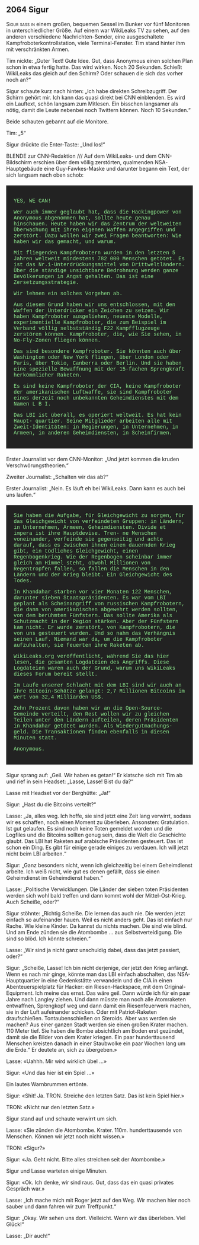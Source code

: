 ## **2064** Sigur

<span style="font-variant:small-caps;">Sigur saß in</span> einem großen, bequemen Sessel im Bunker vor fünf Monitoren in unterschiedlicher Größe.
Auf einem war WikiLeaks TV zu sehen, auf den anderen verschiedene Nachrichten-Sender, eine ausgeschaltete Kampfroboterkontrollstation, viele Terminal-Fenster.
Tim stand hinter ihm mit verschränkten Armen.

Tim nickte: „Guter Text!
Gute Idee.
Gut, dass Anonymous einen solchen Plan schon in etwa fertig hatte. 
Das wird wirken.
Noch 20 Sekunden.
Schießt WikiLeaks das gleich auf den Schirm?
Oder schauen die sich das vorher noch an?“

Sigur schaute kurz nach hinten: „Ich habe direkten Schreibzugriff.
Der Schirm gehört mir.
Ich kann das quasi direkt bei CNN einblenden.
Es wird ein Lauftext, schön langsam zum Mitlesen.
Ein bisschen langsamer als nötig, damit die Leute nebenbei noch Twittern können.
Noch 10 Sekunden.“

Beide schauten gebannt auf die Monitore.

Tim: „5“

Sigur drückte die Enter-Taste: „Und los!“

BLENDE zur CNN-Redaktion /// Auf dem WikiLeaks- und dem CNN-Bildschirm erschien über dem völlig zerstörten, qualmenden NSA-Hauptgebäude eine Guy-Fawkes-Maske und darunter begann ein Text, der sich langsam nach oben schob:

<div style="background-color: #222; color: lightgreen; padding: 20px; margin: 20px 0; font-family: 'Courier New'">

YES, WE CAN!


Wer auch immer geglaubt hat, dass die Hackingpower von Anonymous
abgenommen hat, sollte heute genau hinschauen. Heute haben wir
das Zentrum der weltweiten Überwachung mit ihren eigenen
Waffen angegriffen und zerstört. Dazu wollen wir zwei Fragen
beantworten: Wie haben wir das gemacht, und warum.


Mit fliegenden Kampfrobotern wurden in den letzten 5 Jahren
weltweit mindestens 782 000 Menschen getötet. Es ist das
Nr.1-Unterdrückungsmittel von Drittweltländern. Über die 
ständige unsichtbare Bedrohnung werden ganze Bevölkerungen
in Angst gehalten. Das ist eine Zersetzungsstrategie.


Wir lehnen ein solches Vorgehen ab.


Aus diesem Grund haben wir uns entschlossen, mit den Waffen
der Unterdrücker ein Zeichen zu setzen. Wir haben Kampfroboter
ausgeliehen, neueste Modelle, experimentielle Kampfroboter, die
zum Beispiel im Verband völlig selbstständig F22 Kampfflugzeuge
zerstören können. Kampfroboter, die, wie Sie sehen, in No-Fly-Zonen
fliegen können.


Das sind besondere Kampfroboter. Sie könnten auch über Washington
oder New York fliegen, über London oder Paris, über Tokio,
Canberra oder Berlin. Und sie haben eine spezielle Bewaffnung
mit der 15-fachen Sprengkraft herkömmlicher Raketen.


Es sind keine Kampfroboter der CIA, keine Kampfroboter der
amerikanischen Luftwaffe, sie sind Kampfroboter eines derzeit
noch unbekannten Geheimdienstes mit dem Namen L B I.


Das LBI ist überall, es operiert weltweit. Es hat kein Haupt-
quartier. Seine Mitglieder arbeiten alle mit Zweit-Identitäten:
in Regierungen, in Unternehmen, in Armeen, in anderen Geheimdiensten,
in Scheinfirmen.
</div>

Erster Journalist vor dem CNN-Monitor: „Und jetzt kommen die kruden Verschwörungstheorien.“

Zweiter Journalist: „Schalten wir das ab?“

Erster Journalist: „Nein.
Es läuft eh bei WikiLeaks.
Dann kann es auch bei uns laufen.“

<div style="background-color: #222; color: lightgreen; padding: 20px; margin: 20px 0; font-family: 'Courier New'">
Sie haben die Aufgabe, für Gleichgewicht zu sorgen, für das
Gleichgewicht von verfeindeten Gruppen: in Ländern, in Unternehmen,
Armeen, Geheimdiensten. Divide et impera ist ihre Hauptdevise. Tren-
ne Menschen voneinander, verfeinde sie gegenseitig und achte darauf,
dass es zwischen ihnen einen dauernden Krieg gibt, ein tödliches
Gleichgewicht, einen Regenbogenkrieg. Wie der Regenbogen scheinbar
immer gleich am Himmel steht, obwohl Millionen von Regentropfen
fallen, so fallen die Menschen in den Ländern und der Krieg
bleibt. Ein Gleichgewicht des Todes.


In Khandahar starben vor vier Monaten 122 Menschen, darunter sieben
Staatspräsidenten. Es war vom LBI geplant als Scheinangriff von
russischen Kampfrobotern, die dann von amerikanischen abgewehrt
werden sollten, von dem berühmten Fünfstern. Das sollte Amerika als
Schutzmacht in der Region stärken. Aber der Fünfstern kam nicht. Er
wurde zerstört, von Kampfrobotern, die von uns gesteuert wurden. Und
so nahm das Verhängnis seinen Lauf. Niemand war da, um die Kampfroboter
aufzuhalten, sie feuerten ihre Raketen ab.


WikiLeaks.org veröffentlicht, während Sie das hier lesen, die
gesamten Logdateien des Angriffs. Diese Logdateien waren auch
der Grund, warum uns WikiLeaks dieses Forum bereit stellt.


Im Laufe unserer Schlacht mit dem LBI sind wir auch an ihre
Bitcoin-Schätze gelangt: 2,7 Millionen Bitcoins im Wert von 32,4
Milliarden US$.


Zehn Prozent davon haben wir an die Open-Source-Gemeinde verteilt,
den Rest wollen wir zu gleichen Teilen unter den Ländern aufteilen,
deren Präsidenten in Khandahar getötet wurden. Als Wiedergutmachungs-
geld. Die Transaktionen finden ebenfalls in diesen Minuten statt.


Anonymous.
</div>
Sigur sprang auf: „Geil. Wir haben es getan!“
Er klatsche sich mit Tim ab und rief in sein Headset: „Lasse, Lasse!
Bist du da?“

Lasse mit Headset vor der Berghütte: „Ja!“

Sigur: „Hast du die Bitcoins verteilt?“

Lasse: „Ja, alles weg.
Ich hoffe, sie sind jetzt eine Zeit lang verwirrt, sodass wir es schaffen, noch einen Moment zu überleben.
Ansonsten: Gratulation.
Ist gut gelaufen.
Es sind noch keine Toten gemeldet worden und die Logfiles und die Bitcoins sollten genug sein, dass die Welt die Geschichte glaubt.
Das LBI hat Raketen auf arabische Präsidenten gesteuert.
Das ist schon ein Ding.
Es gibt für einige gerade einiges zu verdauen.
Ich will jetzt nicht beim LBI arbeiten.“

Sigur: „Ganz besonders nicht, wenn ich gleichzeitig bei einem Geheimdienst arbeite.
Ich weiß nicht, wie gut es denen gefällt, dass sie einen Geheimdienst im Geheimdienst haben.“

Lasse: „Politische Verwicklungen.
Die Länder der sieben toten Präsidenten werden sich wohl bald treffen und dann kommt wohl der Mittel-Ost-Krieg.
Auch Scheiße, oder?“

Sigur stöhnte: „Richtig Scheiße.
Die lernen das auch nie.
Die werden jetzt einfach so aufeinander hauen.
Weil es nicht anders geht.
Das ist einfach nur Rache.
Wie kleine Kinder.
Da kannst du nichts machen.
Die sind wie blind.
Und am Ende zünden sie die Atombombe ... aus Selbstverteidigung.
Die sind so blöd.
Ich könnte schreien.“

Lasse: „Wir sind ja nicht ganz unschuldig dabei, dass das jetzt passiert, oder?“

Sigur: „Scheiße, Lasse!
Ich bin nicht derjenige, der jetzt den Krieg anfängt.
Wenn es nach mir ginge, könnte man das LBI einfach abschalten, das NSA-Hauptquartier in eine Gedenkstätte verwandeln und die CIA in einen Abenteuerspielplatz für Hacker: ein Riesen-Hackspace, mit dem Original-Equipment.
Ich meine das ernst.
Das wäre geil.
Dann würde ich für ein paar Jahre nach Langley ziehen.
Und dann müsste man noch alle Atomraketen entwaffnen, Sprengkopf weg und dann damit ein Riesenfeuerwerk machen, sie in der Luft aufeinander schicken.
Oder mit Patriot-Raketen draufschießen.
Tontaubenschießen on Steroids.
Aber was werden sie machen?
Aus einer ganzen Stadt werden sie einen großen Krater machen.
110 Meter tief.
Sie haben die Bombe absichtlich am Boden erst gezündet, damit sie die Bilder von dem Krater kriegen.
Ein paar hunderttausend Menschen kreisten danach in einer Staubwolke ein paar Wochen lang um die Erde.“
Er deutete an, sich zu übergeben.»

Lasse: «Uahhh.
Mir wird wirklich übel ...»

Sigur: «Und das hier ist ein Spiel ...»

Ein lautes Warnbrummen ertönte.

Sigur: «Shit!
Ja.
TRON.
Streiche den letzten Satz.
Das ist kein Spiel hier.»

TRON: «Nicht nur den letzten Satz.»

Sigur stand auf und schaute verwirrt um sich.

Lasse: «Sie zünden die Atombombe. Krater. 110m. hunderttausende von Menschen.
Können wir jetzt noch nicht wissen.»

TRON: «Sigur?»

Sigur: «Ja.
Geht nicht.
Bitte alles streichen seit der Atombombe.»

Sigur und Lasse warteten einige Minuten.

Sigur: «Ok.
Ich denke, wir sind raus.
Gut, dass das ein quasi privates Gespräch war.»

Lasse: „Ich mache mich mit Roger jetzt auf den Weg.
Wir machen hier noch sauber und dann fahren wir zum Treffpunkt.“

Sigur: „Okay.
Wir sehen uns dort.
Vielleicht.
Wenn wir das überleben.
Viel Glück!“

Lasse: „Dir auch!“

